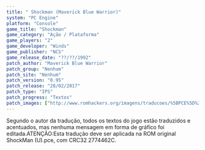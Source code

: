 ```yaml
---
title: " Shockman (Maverick Blue Warrior)"
system: "PC Engine"
platform: "Console"
game_title: "Shockman"
game_category: "Ação / Plataforma"
game_players: "2"
game_developer: "Winds"
game_publisher: "NCS"
game_release_date: "??/??/1992"
patch_author: "Maverick Blue Warrior"
patch_group: "Nenhum"
patch_site: "Nenhum"
patch_version: "0.95"
patch_release: "28/02/2017"
patch_type: "IPS"
patch_progress: "Textos"
patch_images: ["http://www.romhackers.org/imagens/traducoes/%5BPCE%5D%20ShockMan%20-%20Maverick%20Blue%20Warrior%20-%201.png","http://www.romhackers.org/imagens/traducoes/%5BPCE%5D%20ShockMan%20-%20Maverick%20Blue%20Warrior%20-%202.png","http://www.romhackers.org/imagens/traducoes/%5BPCE%5D%20ShockMan%20-%20Maverick%20Blue%20Warrior%20-%203.png"]
---
```

Segundo o autor da tradução, todos os textos do jogo estão traduzidos e acentuados, mas nenhuma mensagem em forma de gráfico foi editada.ATENÇÃO:Esta tradução deve ser aplicada na ROM original ShockMan (U).pce, com CRC32 2774462C.